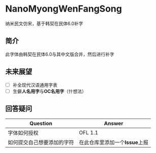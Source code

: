 # NanoMyongWenFangSong
纳米民文仿宋，基于韩契在民体6.0补字

## 简介
此字体由韩契在民体6.0与其中文版合并，然后进行补字

## 未来展望
  - [ ] 补全现代汉语通用字表
  - [ ] 生僻**人名用字**与**OC名用字**（什想法）

## 回答疑问
|Question|Answer|
|-|-|
|字体如何授权|OFL 1.1|
|如何提交自己想要添加的字符|在此仓库里添加一个**Issue**上报|
